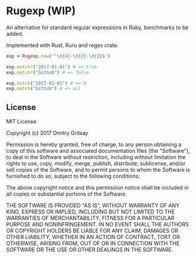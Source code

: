 # Rugexp (WIP)

An alternative for standard regular expressions in Ruby, benchmarks to be added.

Implemented with Rust, Ruru and regex crate.

```ruby
exp = Rugexp.new('^\d{4}-\d{2}-\d{2}$')

exp.match?("2017-01-01") # => true
exp.match?("Github") # => false

exp.match("2017-01-01") # => 0
exp.match("Github") # => nil
```

## License

MIT License

Copyright (c) 2017 Dmitry Gritsay

Permission is hereby granted, free of charge, to any person obtaining a copy
of this software and associated documentation files (the "Software"), to deal
in the Software without restriction, including without limitation the rights
to use, copy, modify, merge, publish, distribute, sublicense, and/or sell
copies of the Software, and to permit persons to whom the Software is
furnished to do so, subject to the following conditions:

The above copyright notice and this permission notice shall be included in all
copies or substantial portions of the Software.

THE SOFTWARE IS PROVIDED "AS IS", WITHOUT WARRANTY OF ANY KIND, EXPRESS OR
IMPLIED, INCLUDING BUT NOT LIMITED TO THE WARRANTIES OF MERCHANTABILITY,
FITNESS FOR A PARTICULAR PURPOSE AND NONINFRINGEMENT. IN NO EVENT SHALL THE
AUTHORS OR COPYRIGHT HOLDERS BE LIABLE FOR ANY CLAIM, DAMAGES OR OTHER
LIABILITY, WHETHER IN AN ACTION OF CONTRACT, TORT OR OTHERWISE, ARISING FROM,
OUT OF OR IN CONNECTION WITH THE SOFTWARE OR THE USE OR OTHER DEALINGS IN THE
SOFTWARE.
